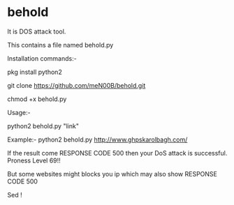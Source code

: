 # behold
It is DOS attack tool.

This contains a file named behold.py

Installation commands:-

pkg install python2

git clone https://github.com/meN00B/behold.git

chmod +x behold.py

Usage:- 

python2 behold.py "link"

Example:- python2 behold.py http://www.ghpskarolbagh.com/

If the result come RESPONSE CODE 500 then your DoS attack is successful.
Proness Level 69!!

But some websites might blocks you ip which may also show RESPONSE CODE 500

Sed !
